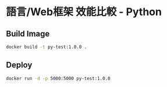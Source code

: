 # 語言/Web框架 效能比較 - Python

## Build Image

```bash
docker build -t py-test:1.0.0 .
```

## Deploy

```bash
docker run -d -p 5000:5000 py-test:1.0.0
```
